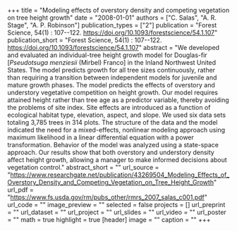 +++
title = "Modeling effects of overstory density and competing vegetation on tree height growth"
date = "2008-01-01"
authors = ["C. Salas", "A. R. Stage", "A. P. Robinson"]
publication_types = ["2"]
publication = "Forest Science, 54(1) : 107--122. https://doi.org/10.1093/forestscience/54.1.107"
publication_short = "Forest Science, 54(1) : 107--122. https://doi.org/10.1093/forestscience/54.1.107"
abstract = "We developed and evaluated an individual-tree height growth model for Douglas-fir [$Pseudotsuga$ $menziesii$ (Mirbel) Franco] in the Inland Northwest United States. The model predicts growth for all tree sizes continuously, rather than requiring a transition between independent models for juvenile and mature growth phases. The model predicts the effects of overstory and understory vegetative competition on height growth. Our model requires attained height rather than tree age as a predictor variable, thereby avoiding the problems of site index. Site effects are introduced as a function of ecological habitat type, elevation, aspect, and slope. We used six data sets totaling 3,785 trees in 314 plots. The structure of the data and the model indicated the need for a mixed-effects, nonlinear modeling approach using maximum likelihood in a linear differential equation with a power transformation. Behavior of the model was analyzed using a state-space approach. Our results show that both overstory and understory density affect height growth, allowing a manager to make informed decisions about vegetation control."
abstract_short = ""
url_source = "https://www.researchgate.net/publication/43269504_Modeling_Effects_of_Overstory_Density_and_Competing_Vegetation_on_Tree_Height_Growth"
url_pdf = "https://www.fs.usda.gov/rm/pubs_other/rmrs_2007_salas_c001.pdf"
url_code = ""
image_preview = ""
selected = false
projects = []
url_preprint = ""
url_dataset = ""
url_project = ""
url_slides = ""
url_video = ""
url_poster = ""
math = true
highlight = true
[header]
image = ""
caption = ""
+++
